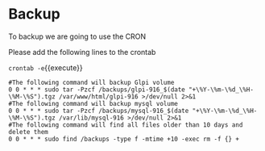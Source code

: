 # Backup 
To backup we are going to use the CRON

Please add the following lines to the crontab

`crontab -e`{{execute}}

```
#The following command will backup Glpi volume
0 0 * * * sudo tar -Pzcf /backups/glpi-916_$(date "+\%Y-\%m-\%d_\%H-\%M-\%S").tgz /var/www/html/glpi-916 >/dev/null 2>&1
#The following command will backup mysql volume
0 0 * * * sudo tar -Pzcf /backups/mysql-916_$(date "+\%Y-\%m-\%d_\%H-\%M-\%S").tgz /var/lib/mysql-916 >/dev/null 2>&1
#The following command will find all files older than 10 days and delete them
0 0 * * * sudo find /backups -type f -mtime +10 -exec rm -f {} +
```

